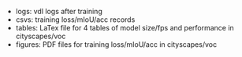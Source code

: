- logs\: vdl logs after training
- csvs\: training loss/mIoU/acc records
- tables\: LaTex file for 4 tables of model size/fps and performance in cityscapes/voc
- figures\: PDF files for training loss/mIoU/acc in cityscapes/voc 
